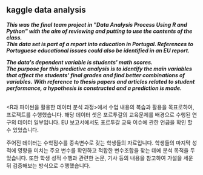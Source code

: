 ## kaggle data analysis 

***This was the final team project in "Data Analysis Process Using R and Python" 
with the aim of reviewing and putting to use the contents of the class.***<br />
***This data set is part of a report into education in Portugal.
References to Portuguese educational issues could also be identified in an EU report.***<br />

***The data's dependent variable is students' math scores.***<br />
***The purpose for this predictive analysis is to identify the main variables that affect the students' final grades 
and find better combinations of variables.***
***With reference to thesis papers and articles related to student performance, 
a hypothesis is constructed and a prediction is made.***<br />
<br/>

<R과 파이썬을 활용한 데이터 분석 과정>에서 
수업 내용의 복습과 활용을 목표로하여, 프로젝트를 수행했습니다.
해당 데이터 셋은 포르투갈의 교육문제를 배경으로 수행된 연구의 데이터 일부입니다.
EU 보고서에서도 포르투갈 교육 이슈에 관한 언급을 확인 할 수 있었습니다.

주어진 데이터는 수학점수를 종속변수로 갖는 학생들의 자료입니다.
학생들의 마지막 성적에 영향을 미치는 주요 변수를 확인하고 
적합한 변수조합을 찾는 데에 분석 목적을 두었습니다.
또한 학생 성적 수행과 관련한 논문, 기사 등의 내용을 참고하여 
가설을 세운 뒤 검증해보는 방식으로 수행했습니다.

